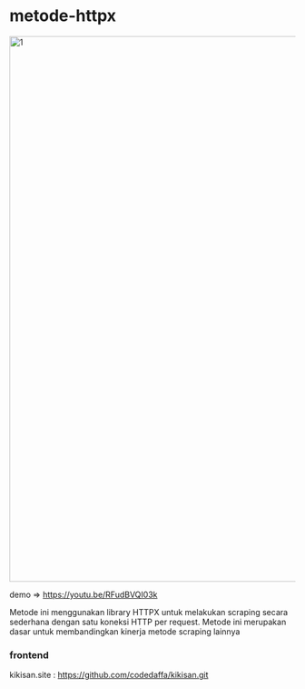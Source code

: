 # metode-httpx

<img width="959" alt="1" src="https://github.com/codedaffa/metode-httpx/assets/154736760/6ca537fe-4b13-4ad9-95d2-0cc7cc4bb791">

demo => https://youtu.be/RFudBVQI03k

Metode ini menggunakan library HTTPX untuk melakukan scraping secara sederhana dengan satu koneksi HTTP per request. Metode ini merupakan dasar untuk membandingkan kinerja metode scraping lainnya

### frontend
kikisan.site :  https://github.com/codedaffa/kikisan.git
